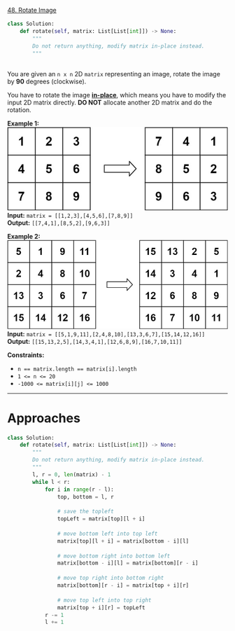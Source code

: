 [48. Rotate Image](https://leetcode.com/problems/rotate-image/)

```python
class Solution:
    def rotate(self, matrix: List[List[int]]) -> None:
        """
        Do not return anything, modify matrix in-place instead.
        """
        
```

You are given an `n x n` 2D `matrix` representing an image, rotate the image by **90** degrees (clockwise).

You have to rotate the image [**in-place**](https://en.wikipedia.org/wiki/In-place_algorithm), which means you have to modify the input 2D matrix directly. **DO NOT** allocate another 2D matrix and do the rotation.

**Example 1:**  
![](!assets/attachments/Pasted%20image%2020240419031440.png)  
**Input:** `matrix = [[1,2,3],[4,5,6],[7,8,9]]`  
**Output:** `[[7,4,1],[8,5,2],[9,6,3]]`  

**Example 2:**  
![](!assets/attachments/Pasted%20image%2020240419031452.png)  
**Input:** `matrix = [[5,1,9,11],[2,4,8,10],[13,3,6,7],[15,14,12,16]]`  
**Output:** `[[15,13,2,5],[14,3,4,1],[12,6,8,9],[16,7,10,11]]`  

**Constraints:**
- `n == matrix.length == matrix[i].length`
- `1 <= n <= 20`
- `-1000 <= matrix[i][j] <= 1000`

---


# Approaches

```python
class Solution:
    def rotate(self, matrix: List[List[int]]) -> None:
        """
        Do not return anything, modify matrix in-place instead.
        """
        l, r = 0, len(matrix) - 1
        while l < r:
            for i in range(r - l):
                top, bottom = l, r

                # save the topleft
                topLeft = matrix[top][l + i]

                # move bottom left into top left
                matrix[top][l + i] = matrix[bottom - i][l]

                # move bottom right into bottom left
                matrix[bottom - i][l] = matrix[bottom][r - i]

                # move top right into bottom right
                matrix[bottom][r - i] = matrix[top + i][r]

                # move top left into top right
                matrix[top + i][r] = topLeft
            r -= 1
            l += 1

```